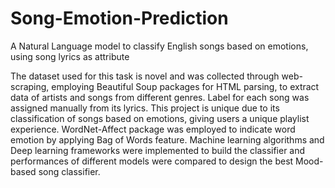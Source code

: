 # Song-Emotion-Prediction

A Natural Language model to classify English songs based on emotions, using song lyrics as attribute

The dataset used for this task is novel and was collected through web-scraping, employing Beautiful Soup packages for HTML parsing, to extract data of artists and songs from different genres. Label for each song was assigned manually from its lyrics. This project is unique due to its classification of songs based on emotions, giving users a unique playlist experience. WordNet-Affect package was employed to indicate word emotion by applying Bag of Words feature. Machine learning algorithms and Deep learning frameworks were implemented to build the classifier and performances of different models were compared to design the best Mood-based song classifier.
